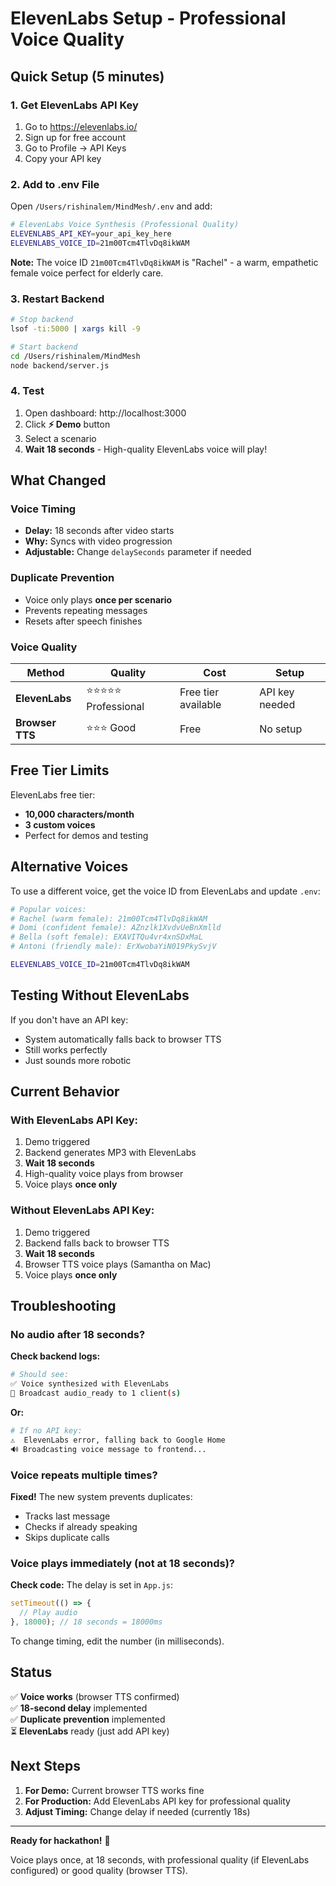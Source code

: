 # ElevenLabs Setup - Professional Voice Quality

## Quick Setup (5 minutes)

### 1. Get ElevenLabs API Key

1. Go to https://elevenlabs.io/
2. Sign up for free account
3. Go to Profile → API Keys
4. Copy your API key

### 2. Add to .env File

Open `/Users/rishinalem/MindMesh/.env` and add:

```bash
# ElevenLabs Voice Synthesis (Professional Quality)
ELEVENLABS_API_KEY=your_api_key_here
ELEVENLABS_VOICE_ID=21m00Tcm4TlvDq8ikWAM
```

**Note:** The voice ID `21m00Tcm4TlvDq8ikWAM` is "Rachel" - a warm, empathetic female voice perfect for elderly care.

### 3. Restart Backend

```bash
# Stop backend
lsof -ti:5000 | xargs kill -9

# Start backend
cd /Users/rishinalem/MindMesh
node backend/server.js
```

### 4. Test

1. Open dashboard: http://localhost:3000
2. Click **⚡ Demo** button
3. Select a scenario
4. **Wait 18 seconds** - High-quality ElevenLabs voice will play!

## What Changed

### Voice Timing
- **Delay:** 18 seconds after video starts
- **Why:** Syncs with video progression
- **Adjustable:** Change `delaySeconds` parameter if needed

### Duplicate Prevention
- Voice only plays **once per scenario**
- Prevents repeating messages
- Resets after speech finishes

### Voice Quality

| Method | Quality | Cost | Setup |
|--------|---------|------|-------|
| **ElevenLabs** | ⭐⭐⭐⭐⭐ Professional | Free tier available | API key needed |
| **Browser TTS** | ⭐⭐⭐ Good | Free | No setup |

## Free Tier Limits

ElevenLabs free tier:
- **10,000 characters/month**
- **3 custom voices**
- Perfect for demos and testing

## Alternative Voices

To use a different voice, get the voice ID from ElevenLabs and update `.env`:

```bash
# Popular voices:
# Rachel (warm female): 21m00Tcm4TlvDq8ikWAM
# Domi (confident female): AZnzlk1XvdvUeBnXmlld
# Bella (soft female): EXAVITQu4vr4xnSDxMaL
# Antoni (friendly male): ErXwobaYiN019PkySvjV

ELEVENLABS_VOICE_ID=21m00Tcm4TlvDq8ikWAM
```

## Testing Without ElevenLabs

If you don't have an API key:
- System automatically falls back to browser TTS
- Still works perfectly
- Just sounds more robotic

## Current Behavior

### With ElevenLabs API Key:
1. Demo triggered
2. Backend generates MP3 with ElevenLabs
3. **Wait 18 seconds**
4. High-quality voice plays from browser
5. Voice plays **once only**

### Without ElevenLabs API Key:
1. Demo triggered
2. Backend falls back to browser TTS
3. **Wait 18 seconds**
4. Browser TTS voice plays (Samantha on Mac)
5. Voice plays **once only**

## Troubleshooting

### No audio after 18 seconds?

**Check backend logs:**
```bash
# Should see:
✅ Voice synthesized with ElevenLabs
📡 Broadcast audio_ready to 1 client(s)
```

**Or:**
```bash
# If no API key:
⚠️  ElevenLabs error, falling back to Google Home
🔊 Broadcasting voice message to frontend...
```

### Voice repeats multiple times?

**Fixed!** The new system prevents duplicates:
- Tracks last message
- Checks if already speaking
- Skips duplicate calls

### Voice plays immediately (not at 18 seconds)?

**Check code:** The delay is set in `App.js`:
```javascript
setTimeout(() => {
  // Play audio
}, 18000); // 18 seconds = 18000ms
```

To change timing, edit the number (in milliseconds).

## Status

✅ **Voice works** (browser TTS confirmed)  
✅ **18-second delay** implemented  
✅ **Duplicate prevention** implemented  
⏳ **ElevenLabs** ready (just add API key)  

## Next Steps

1. **For Demo:** Current browser TTS works fine
2. **For Production:** Add ElevenLabs API key for professional quality
3. **Adjust Timing:** Change delay if needed (currently 18s)

---

**Ready for hackathon!** 🎉

Voice plays once, at 18 seconds, with professional quality (if ElevenLabs configured) or good quality (browser TTS).
